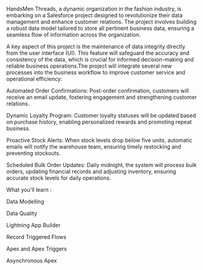 HandsMen Threads, a dynamic organization in the fashion industry, is embarking on a Salesforce project designed to revolutionize their data management and enhance customer relations. The project involves building a robust data model tailored to store all pertinent business data, ensuring a seamless flow of information across the organization.

A key aspect of this project is the maintenance of data integrity directly from the user interface (UI). This feature will safeguard the accuracy and consistency of the data, which is crucial for informed decision-making and reliable business operations.The project will integrate several new processes into the business workflow to improve customer service and operational efficiency:

Automated Order Confirmations: Post-order confirmation, customers will receive an email update, fostering engagement and strengthening customer relations.

Dynamic Loyalty Program: Customer loyalty statuses will be updated based on purchase history, enabling personalized rewards and promoting repeat business.

Proactive Stock Alerts: When stock levels drop below five units, automatic emails will notify the warehouse team, ensuring timely restocking and preventing stockouts.

Scheduled Bulk Order Updates: Daily midnight, the system will process bulk orders, updating financial records and adjusting inventory, ensuring accurate stock levels for daily operations.

What you'll learn : 

Data Modelling

Data Quality

Lightning App Builder 

Record Triggered Flows

Apex and Apex Triggers

Asynchronous Apex
